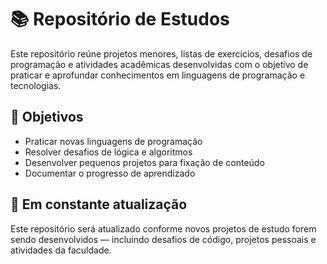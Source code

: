 # 📚 Repositório de Estudos

Este repositório reúne projetos menores, listas de exercícios, desafios de programação e atividades acadêmicas desenvolvidas com o objetivo de praticar e aprofundar conhecimentos em linguagens de programação e tecnologias.


## 🧠 Objetivos

- Praticar novas linguagens de programação
- Resolver desafios de lógica e algoritmos
- Desenvolver pequenos projetos para fixação de conteúdo
- Documentar o progresso de aprendizado

## 🚧 Em constante atualização
Este repositório será atualizado conforme novos projetos de estudo forem sendo desenvolvidos — incluindo desafios de código, projetos pessoais e atividades da faculdade.